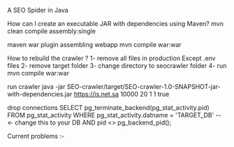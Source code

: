 A SEO Spider in Java

How can I create an executable JAR with dependencies using Maven?
mvn clean compile assembly:single

maven war plugin assembling webapp
mvn compile war:war

How to rebuild the crawler ?
1- remove all files in production Except .env files
2- remove target folder
3- change directory to  seocrawler folder
4- run    mvn compile war:war


run crawler
java -jar SEO-crawler/target/SEO-crawler-1.0-SNAPSHOT-jar-with-dependencies.jar https://is.net.sa 10000 20 1 1 true

drop connections
SELECT pg_terminate_backend(pg_stat_activity.pid)
FROM pg_stat_activity
WHERE pg_stat_activity.datname = 'TARGET_DB' -- ← change this to your DB
  AND pid <> pg_backend_pid();
  
Current problems :-

